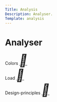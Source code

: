 ```yaml
---
Title: Analysis
Description: Analyser.
Template: analysis
---
```


Analyser
==================

<div class="tech-box">
    Colors <a href="analysis/01_colors"><i style='font-size:40px' class='fas'>&#xf101;</i></a>
</div>

<div class="tech-box">
    Load <a href="analysis/02_load"><i style='font-size:40px' class='fas'>&#xf101;</i></a>
</div>

<div class="tech-box">
    Design-principles <a href="analysis/03_design_principles"><i style='font-size:40px' class='fas'>&#xf101;</i></a>
</div>